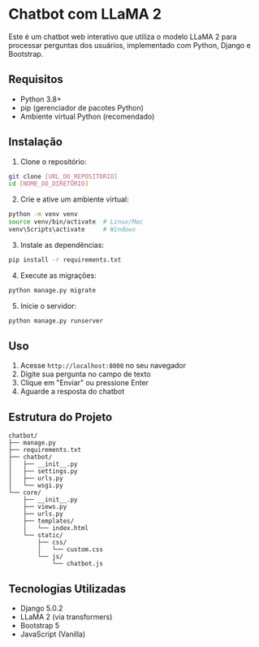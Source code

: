 # Chatbot com LLaMA 2

Este é um chatbot web interativo que utiliza o modelo LLaMA 2 para processar perguntas dos usuários, implementado com Python, Django e Bootstrap.

## Requisitos

- Python 3.8+
- pip (gerenciador de pacotes Python)
- Ambiente virtual Python (recomendado)

## Instalação

1. Clone o repositório:
```bash
git clone [URL_DO_REPOSITÓRIO]
cd [NOME_DO_DIRETÓRIO]
```

2. Crie e ative um ambiente virtual:
```bash
python -m venv venv
source venv/bin/activate  # Linux/Mac
venv\Scripts\activate     # Windows
```

3. Instale as dependências:
```bash
pip install -r requirements.txt
```

4. Execute as migrações:
```bash
python manage.py migrate
```

5. Inicie o servidor:
```bash
python manage.py runserver
```

## Uso

1. Acesse `http://localhost:8000` no seu navegador
2. Digite sua pergunta no campo de texto
3. Clique em "Enviar" ou pressione Enter
4. Aguarde a resposta do chatbot

## Estrutura do Projeto

```
chatbot/
├── manage.py
├── requirements.txt
├── chatbot/
│   ├── __init__.py
│   ├── settings.py
│   ├── urls.py
│   └── wsgi.py
└── core/
    ├── __init__.py
    ├── views.py
    ├── urls.py
    ├── templates/
    │   └── index.html
    └── static/
        ├── css/
        │   └── custom.css
        └── js/
            └── chatbot.js
```

## Tecnologias Utilizadas

- Django 5.0.2
- LLaMA 2 (via transformers)
- Bootstrap 5
- JavaScript (Vanilla) 